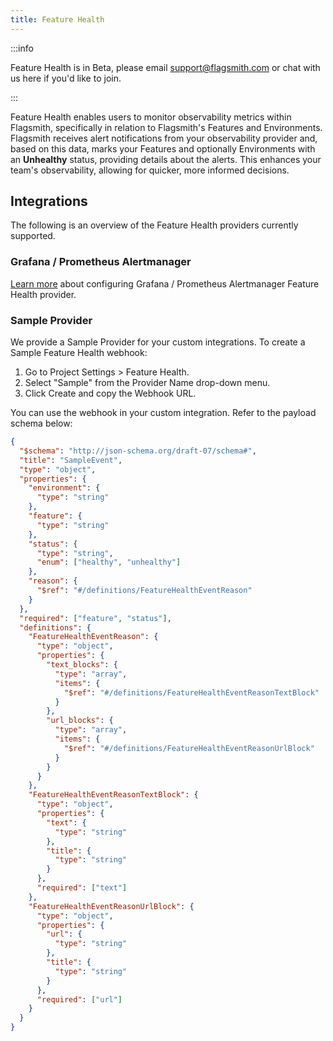 ```yaml
---
title: Feature Health
---
```


:::info

Feature Health is in Beta, please email support@flagsmith.com or chat with us <a class="open-chat" data-crisp-chat-message="Hello, I'm interested in joining the feature health beta.">here</a> if you'd like to join. 

:::

Feature Health enables users to monitor observability metrics within Flagsmith, specifically in relation to Flagsmith's Features and Environments. Flagsmith receives alert notifications from your observability provider and, based on this data, marks your Features and optionally Environments with an **Unhealthy** status, providing details about the alerts. This enhances your team's observability, allowing for quicker, more informed decisions.

## Integrations

The following is an overview of the Feature Health providers currently supported.

### Grafana / Prometheus Alertmanager

[Learn more](/integrations/apm/grafana/#feature-health-provider-setup) about configuring Grafana / Prometheus Alertmanager Feature Health provider.

### Sample Provider

We provide a Sample Provider for your custom integrations. To create a Sample Feature Health webhook:

1. Go to Project Settings > Feature Health.
2. Select "Sample" from the Provider Name drop-down menu.
3. Click Create and copy the Webhook URL.

You can use the webhook in your custom integration. Refer to the payload schema below:

```json
{
  "$schema": "http://json-schema.org/draft-07/schema#",
  "title": "SampleEvent",
  "type": "object",
  "properties": {
    "environment": {
      "type": "string"
    },
    "feature": {
      "type": "string"
    },
    "status": {
      "type": "string",
      "enum": ["healthy", "unhealthy"]
    },
    "reason": {
      "$ref": "#/definitions/FeatureHealthEventReason"
    }
  },
  "required": ["feature", "status"],
  "definitions": {
    "FeatureHealthEventReason": {
      "type": "object",
      "properties": {
        "text_blocks": {
          "type": "array",
          "items": {
            "$ref": "#/definitions/FeatureHealthEventReasonTextBlock"
          }
        },
        "url_blocks": {
          "type": "array",
          "items": {
            "$ref": "#/definitions/FeatureHealthEventReasonUrlBlock"
          }
        }
      }
    },
    "FeatureHealthEventReasonTextBlock": {
      "type": "object",
      "properties": {
        "text": {
          "type": "string"
        },
        "title": {
          "type": "string"
        }
      },
      "required": ["text"]
    },
    "FeatureHealthEventReasonUrlBlock": {
      "type": "object",
      "properties": {
        "url": {
          "type": "string"
        },
        "title": {
          "type": "string"
        }
      },
      "required": ["url"]
    }
  }
}
```
